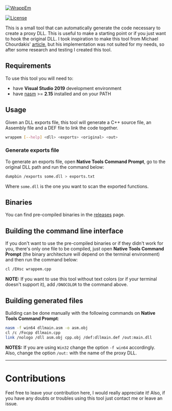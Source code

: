 [![WrappEm](https://live.staticflickr.com/65535/50160792103_f5ee23cefd_h.jpg)]()

[![License](https://img.shields.io/badge/license-MIT-informational.svg)](https://opensource.org/licenses/MIT)

This is a small tool that can automatically generate the code necessary to create a proxy DLL.
This is useful to make a starting point or if you just want to hook the original DLL.
I took inspiration to make this tool from Michael Chourdakis' [article], but his implementation was not suited for my needs, so after some research and testing I created this tool.

## Requirements

To use this tool you will need to:

+ have **Visual Studio 2019** development environment
+ have [nasm] >= **2.15** installed and on your PATH

## Usage

Given an DLL exports file, this tool will generate a C++ source file, an Assembly file and a DEF file to link the code together.

```sh
wrappem [--help] <dll> <exports> <original> <out>
```

### Generate exports file

To generate an exports file, open **Native Tools Command Prompt**, go to the original DLL path and run the command below:

```sh
dumpbin /exports some.dll > exports.txt
```

Where `some.dll` is the one you want to scan the exported functions.

## Binaries

You can find pre-compiled binaries in the [releases] page.

## Building the command line interface

If you don't want to use the pre-compiled binaries or if they didn't work for you, there's only one file to be compiled, just open **Native Tools Command Prompt** (the binary architecture will depend on the terminal environment) and then run the command below:

```sh
cl /EHsc wrappem.cpp
```

**NOTE:**
If you want to use this tool without text colors (or if your terminal doesn't support it), add `/DNOCOLOR` to the command above.

## Building generated files

Building can be done manually with the following commands on **Native Tools Command Prompt**:

```sh
nasm -f win64 dllmain.asm -o asm.obj
cl /c /Focpp dllmain.cpp
link /nologo /dll asm.obj cpp.obj /def:dllmain.def /out:main.dll
```

**NOTES:**
If you are using `Win32` change the option `-f win64` accordingly.
Also, change  the option `/out:` with the name of the proxy DLL.

---

# Contributions

Feel free to leave your contribution here, I would really appreciate it!
Also, if you have any doubts or troubles using this tool just contact me or leave an issue.


[releases]: https://github.com/oAGoulart/wrappem/releases
[article]: https://www.codeproject.com/articles/16541/create-your-proxy-dlls-automatically
[nasm]: https://nasm.us/
